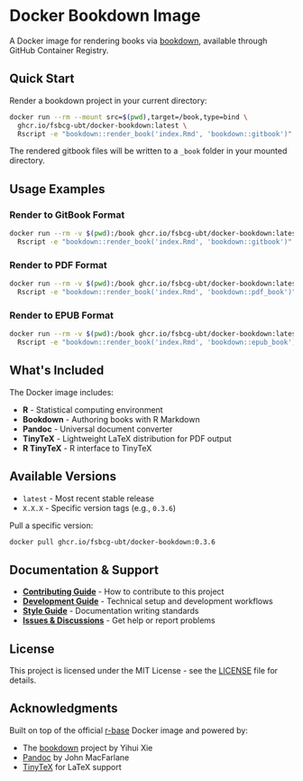 # Docker Bookdown Image

A Docker image for rendering books via [bookdown](https://bookdown.org/), available through GitHub Container Registry.

## Quick Start

Render a bookdown project in your current directory:

```bash
docker run --rm --mount src=$(pwd),target=/book,type=bind \
  ghcr.io/fsbcg-ubt/docker-bookdown:latest \
  Rscript -e "bookdown::render_book('index.Rmd', 'bookdown::gitbook')"
```

The rendered gitbook files will be written to a `_book` folder in your mounted directory.

## Usage Examples

### Render to GitBook Format

```bash
docker run --rm -v $(pwd):/book ghcr.io/fsbcg-ubt/docker-bookdown:latest \
  Rscript -e "bookdown::render_book('index.Rmd', 'bookdown::gitbook')"
```

### Render to PDF Format

```bash
docker run --rm -v $(pwd):/book ghcr.io/fsbcg-ubt/docker-bookdown:latest \
  Rscript -e "bookdown::render_book('index.Rmd', 'bookdown::pdf_book')"
```

### Render to EPUB Format

```bash
docker run --rm -v $(pwd):/book ghcr.io/fsbcg-ubt/docker-bookdown:latest \
  Rscript -e "bookdown::render_book('index.Rmd', 'bookdown::epub_book')"
```

## What's Included

The Docker image includes:

- **R** - Statistical computing environment
- **Bookdown** - Authoring books with R Markdown
- **Pandoc** - Universal document converter
- **TinyTeX** - Lightweight LaTeX distribution for PDF output
- **R TinyTeX** - R interface to TinyTeX

## Available Versions

- `latest` - Most recent stable release
- `X.X.X` - Specific version tags (e.g., `0.3.6`)

Pull a specific version:

```bash
docker pull ghcr.io/fsbcg-ubt/docker-bookdown:0.3.6
```

## Documentation & Support

- **[Contributing Guide](CONTRIBUTING.md)** - How to contribute to this project
- **[Development Guide](DEVELOPMENT.md)** - Technical setup and development workflows
- **[Style Guide](STYLE_GUIDE.md)** - Documentation writing standards
- **[Issues & Discussions](https://github.com/fsbcg-ubt/docker-bookdown/issues)** - Get help or report problems

## License

This project is licensed under the MIT License - see the [LICENSE](LICENSE) file for details.

## Acknowledgments

Built on top of the official [r-base](https://hub.docker.com/_/r-base) Docker image and powered by:
- The [bookdown](https://github.com/rstudio/bookdown) project by Yihui Xie
- [Pandoc](https://pandoc.org/) by John MacFarlane
- [TinyTeX](https://yihui.org/tinytex/) for LaTeX support